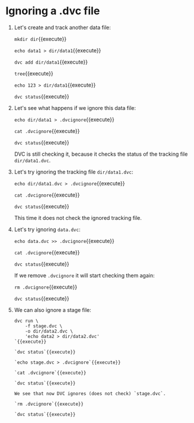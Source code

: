 # Ignoring a .dvc file

1. Let's create and track another data file:

   `mkdir dir`{{execute}}
   
   `echo data1 > dir/data1`{{execute}}
   
   `dvc add dir/data1`{{execute}}
   
   `tree`{{execute}}
   
   `echo 123 > dir/data1`{{execute}}

   `dvc status`{{execute}}
   
2. Let's see what happens if we ignore this data file:
   
   `echo dir/data1 > .dvcignore`{{execute}}
   
   `cat .dvcignore`{{execute}}
   
   `dvc status`{{execute}}
   
   DVC is still checking it, because it checks the status of the
   tracking file `dir/data1.dvc`.
   
3. Let's try ignoring the tracking file `dir/data1.dvc`:
   
   `echo dir/data1.dvc > .dvcignore`{{execute}}
   
   `cat .dvcignore`{{execute}}
   
   `dvc status`{{execute}}
   
   This time it does not check the ignored tracking file.
   
4. Let's try ignoring `data.dvc`:

   `echo data.dvc >> .dvcignore`{{execute}}
   
   `cat .dvcignore`{{execute}}
   
   `dvc status`{{execute}}

   If we remove `.dvcignore` it will start checking them again:

   `rm .dvcignore`{{execute}}
   
   `dvc status`{{execute}}

5. We can also ignore a stage file:

   ```
   dvc run \
       -f stage.dvc \
       -o dir/data2.dvc \
       'echo data2 > dir/data2.dvc'
   `{{execute}}
   
   `dvc status`{{execute}}
   
   `echo stage.dvc > .dvcignore`{{execute}}
   
   `cat .dvcignore`{{execute}}
   
   `dvc status`{{execute}}
   
   We see that now DVC ignores (does not check) `stage.dvc`.
   
   `rm .dvcignore`{{execute}}
   
   `dvc status`{{execute}}

